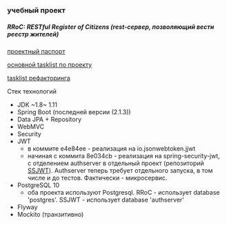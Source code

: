 ### учебный проект
##### RRoC: RESTful Register of Citizens (rest-сервер, позволяющий вести реестр жителей)

[проектный паспорт](/SuvorovJA/RRoC/blob/master/%D0%A2%D0%B5%D1%81%D1%82%D0%BE%D0%B2%D0%BE%D0%B5%20%D0%B7%D0%B0%D0%B4%D0%B0%D0%BD%D0%B8%D0%B5%20Spring%20Boot.pdf)

[основной tasklist по проекту](/TASKLIST.md)

[tasklist рефакторинга](/TASKLIST.RFR.md)


Стек технологий
- JDK ~1.8~ 1.11
- Spring Boot (последней версии (2.1.3))
- Data JPA + Repository
- WebMVC
- Security
- JWT
  - в коммите e4e84ee - реализация на io.jsonwebtoken.jjwt
  - начиная с коммита 8e034cb - реализация на spring-security-jwt, с отделением authserver в отдельный проект (репозиторий [SSJWT](https://github.com/SuvorovJA/SSJWT)). Authserver теперь требует отдельного запуска, в том числе и до тестов. Фактически - микросервис. 
- PostgreSQL 10
  - оба проекта используют Postgresql. RRoC - использует database 'postgres'. SSJWT - использует database 'authserver'
- Flyway
- Mockito (транзитивно)